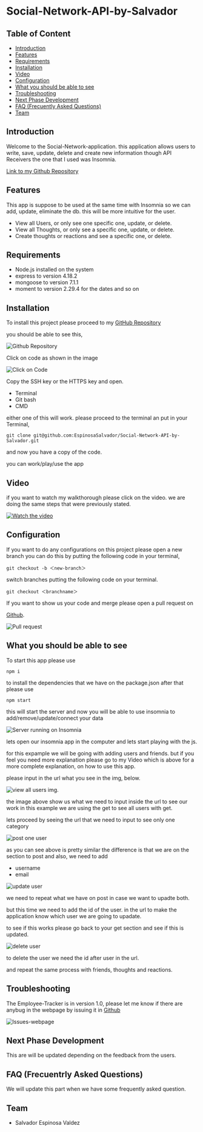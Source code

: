 # Social-Network-API-by-Salvador

## Table of Content

- [Introduction](#introduction)
- [Features](#features)
- [Requirements](#requirements)
- [Installation](#installation)
- [Video](#video)
- [Configuration](#configuration)
- [What you should be able to see](#what-you-should-be-able-to-see)
- [Troubleshooting](#troubleshooting)
- [Next Phase Development](#next-phase-development)
- [FAQ (Frecuently Asked Questions)](#faq-frecuentrly-asked-questions)
- [Team](#team)

## Introduction

Welcome to the Social-Network-application. this application allows users to write, save, update, delete and create new information though API Receivers the one that I used was Insomnia.

[Link to my Github Repository](https://github.com/EspinosaSalvador/Social-Network-API-by-Salvador)

## Features

This app is suppose to be used at the same time with Insomnia so we can add, update, eliminate the db. this will be more intuitive for the user.

- View all Users, or only see one specific one, update, or delete.
- View all Thoughts, or only see a specific one, update, or delete.
- Create thoughts or reactions and see a specific one, or delete.

## Requirements

- Node.js installed on the system
- express to version 4.18.2
- mongoose to version 7.1.1
- moment to version 2.29.4 for the dates and so on

## Installation

To install this project please proceed to my [GitHub Repository](https://github.com/EspinosaSalvador/Social-Network-API-by-Salvador)

you should be able to see this,

![Github Repository](./img/Githubrepo.png)

Click on code as shown in the image

![Click on Code](./img/SSH-key.png)

Copy the SSH key or the HTTPS key and open.

- Terminal
- Git bash
- CMD

either one of this will work. please proceed to the terminal an put in your Terminal,

```
git clone git@github.com:EspinosaSalvador/Social-Network-API-by-Salvador.git
```

and now you have a copy of the code.

you can work/play/use the app

## Video

if you want to watch my walkthorough please click on the video. we are doing the same steps that were previously stated.

[![Watch the video](./Develop/img/video.png)](https://drive.google.com/file/d/1b7yCGlJOYM1VYu-3L8sZlcJY9TpGsmFE/view)

## Configuration

If you want to do any configurations on this project please open a new branch you can do this by putting the following code in your terminal,

```
git checkout -b ＜new-branch＞
```

switch branches putting the following code on your terminal.

```
git checkout ＜branchname＞
```

If you want to show us your code and merge please open a pull request on

[Github](https://github.com/EspinosaSalvador/Social-Network-API-by-Salvador/pulls).

![Pull request](./img/Pullrequest.png)

## What you should be able to see

To start this app please use

```
npm i
```

to install the dependencies that we have on the package.json after that please use

```
npm start
```

this will start the server and now you will be able to use insomnia to add/remove/update/connect your data

![Server running on Insomnia](./img/Insomnia.png)

lets open our insomnia app in the computer and lets start playing with the js.

for this expample we will be going with adding users and friends. but if you feel you need more explanation please go to my Video which is above for a more complete explanation, on how to use this app.

please input in the url what you see in the img, below.

![view all users img.](./img//get%20users.png)

the image above show us what we need to input inside the url to see our work in this example we are using the get to see all users with get.

lets proceed by seeing the url that we need to input to see only one category

![post one user](./img/postuser.png)

as you can see above is pretty similar the difference is that we are on the section to post and also, we need to add

- username
- email

![update user](./img/updateuser.png)

we need to repeat what we have on post in case we want to upadte both.

but this time we need to add the id of the user. in the url to make the application know which user we are going to upadate.

to see if this works please go back to your get section and see if this is updated.

![delete user](./img/deleteuser.png)

to delete the user we need the id after user in the url.

and repeat the same process with friends, thoughts and reactions.

## Troubleshooting

The Employee-Tracker is in version 1.0, please let me know if there are anybug in the webpage by issuing it in [Github](https://github.com/EspinosaSalvador/Social-Network-API-by-Salvador/issues)

![Issues-webpage](./img/issues.png)

## Next Phase Development

This are will be updated depending on the feedback from the users.

## FAQ (Frecuentrly Asked Questions)

We will update this part when we have some frequently asked question.

## Team

- Salvador Espinosa Valdez
